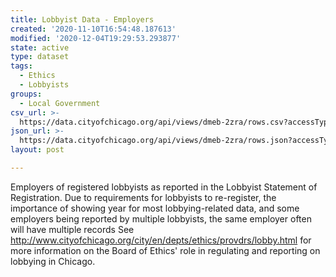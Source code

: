 ```yaml
---
title: Lobbyist Data - Employers
created: '2020-11-10T16:54:48.187613'
modified: '2020-12-04T19:29:53.293877'
state: active
type: dataset
tags:
  - Ethics
  - Lobbyists
groups:
  - Local Government
csv_url: >-
  https://data.cityofchicago.org/api/views/dmeb-2zra/rows.csv?accessType=DOWNLOAD
json_url: >-
  https://data.cityofchicago.org/api/views/dmeb-2zra/rows.json?accessType=DOWNLOAD
layout: post

---
```

Employers of registered lobbyists as reported in the Lobbyist Statement of Registration. Due to requirements for lobbyists to re-register, the importance of showing year for most lobbying-related data, and some employers being reported by multiple lobbyists, the same employer often will have multiple records
See http://www.cityofchicago.org/city/en/depts/ethics/provdrs/lobby.html for more information on the Board of Ethics' role in regulating and reporting on lobbying in Chicago.
